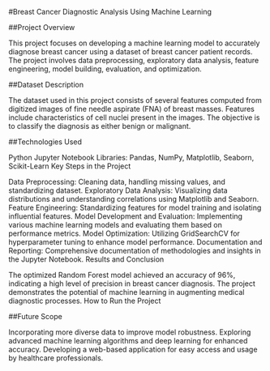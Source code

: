 #Breast Cancer Diagnostic Analysis Using Machine Learning

##Project Overview

This project focuses on developing a machine learning model to accurately diagnose breast cancer using a dataset of breast cancer patient records. The project involves data preprocessing, exploratory data analysis, feature engineering, model building, evaluation, and optimization.

##Dataset Description

The dataset used in this project consists of several features computed from digitized images of fine needle aspirate (FNA) of breast masses. Features include characteristics of cell nuclei present in the images. The objective is to classify the diagnosis as either benign or malignant.

##Technologies Used

Python
Jupyter Notebook
Libraries: Pandas, NumPy, Matplotlib, Seaborn, Scikit-Learn
Key Steps in the Project

Data Preprocessing: Cleaning data, handling missing values, and standardizing dataset.
Exploratory Data Analysis: Visualizing data distributions and understanding correlations using Matplotlib and Seaborn.
Feature Engineering: Standardizing features for model training and isolating influential features.
Model Development and Evaluation: Implementing various machine learning models and evaluating them based on performance metrics.
Model Optimization: Utilizing GridSearchCV for hyperparameter tuning to enhance model performance.
Documentation and Reporting: Comprehensive documentation of methodologies and insights in the Jupyter Notebook.
Results and Conclusion

The optimized Random Forest model achieved an accuracy of 96%, indicating a high level of precision in breast cancer diagnosis.
The project demonstrates the potential of machine learning in augmenting medical diagnostic processes.
How to Run the Project

##Future Scope

Incorporating more diverse data to improve model robustness.
Exploring advanced machine learning algorithms and deep learning for enhanced accuracy.
Developing a web-based application for easy access and usage by healthcare professionals.
